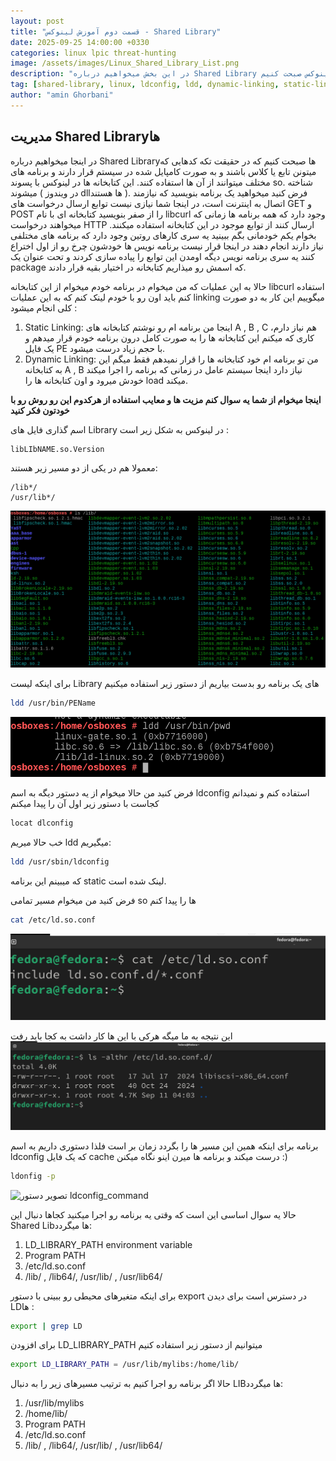 ```yaml
---
layout: post
title: "قسمت دوم آموزش لینوکس - Shared Library"
date: 2025-09-25 14:00:00 +0330
categories: linux lpic threat-hunting
image: /assets/images/Linux_Shared_Library_List.png
description: "در این بخش میخواهیم درباره Shared Library ها در لینوکس صبحت کنیم"
tag: [shared-library, linux, ldconfig, ldd, dynamic-linking, static-linking]
author: "amin Ghorbani"
---
```


## مدیریت Shared Libraryها

در اینجا میخواهیم درباره Shared Libraryها صبحت کنیم که در حقیقت تکه کدهایی که میتونن تابع یا کلاس باشند و به صورت کامپایل شده در سیستم قرار دارند و برنامه های مختلف میتوانند از آن ها استفاده کنند. این کتابخانه ها در لینوکس با پسوند so. شناخته میشوند ( در ویندوز dllها هستند ).
فرض کنید میخواهید یک برنامه بنویسید که نیازمند اتصال به اینترنت است، در اینجا شما نیازی نیست توابع ارسال درخواست های GET و POST را از صفر بنویسید کتابخانه ای با نام libcurl وجود دارد که همه برنامه ها زمانی که میخواهند درخواست HTTP ارسال کنند از توابع موجود در این کتابخانه استفاده میکنند.
بخوام یکم خودمانی بگم ببینید یه سری کارهای روتین وجود دارد که برنامه های مختلفی نیاز دارند انجام دهند در اینجا قرار نیست برنامه نویس ها خودشون چرخ رو از اول اختراع کنند یه سری برنامه نویس دیگه اومدن این توابع را پیاده سازی کردند و تحت عنوان یک package که اسمش رو میذاریم کتابخانه در اختیار بقیه قرار دادند.

حالا به این عملیات که من میخوام در برنامه خودم میخوام از این کتابخانه libcurl استفاده کنم باید اون رو با خودم لینک کنم که به این عملیات linking میگوییم این کار به دو صورت کلی انجام میشود :
1. Static Linking:
   اینجا من برنامه ام رو نوشتم کتابخانه های A , B , C هم نیاز دارم، کاری که میکنم این کتابخانه ها را به صورت کامل درون برنامه خودم قرار میدهم و یک فایل PE با حجم زیاد درست میشود.
2. Dynamic Linking:
   من تو برنامه ام خود کتابخانه ها را قرار نمیدهم فقط میگم این به کتابخانه A , B نیاز دارد اینجا سیستم عامل در زمانی که برنامه را اجرا میکند خودش میرود و اون کتابخانه ها را load میکند.

**اینجا میخوام از شما یه سوال کنم مزیت ها و معایب استفاده از هرکدوم این رو روش رو با خودتون فکر کنید**

اسم گذاری فایل های Library در لینوکس به شکل زیر است :
```bash
libLIbNAME.so.Version
```
معمولا هم در یکی از دو مسیر زیر هستند:

```
/lib*/
/usr/lib*/
```                                                                                                         
![تصویر دستور Linux_Shared_Library_List](/assets/images/Linux_Shared_Library_List.png)

برای اینکه لیست Library های یک برنامه رو بدست بیاریم از دستور زیر استفاده میکنیم

```bash
ldd /usr/bin/PEName
```
![تصویر دستور ldd_command](/assets/images/ldd_command.png)

فرض کنید من حالا میخوام از یه دستور دیگه به اسم ldconfig استفاده کنم و نمیدانم کجاست با دستور زیر اول آن را پیدا میکنم

```bash
locat dlconfig
```

خب حالا میریم ldd میگیریم:
```bash
ldd /usr/sbin/ldconfig
```

که میبینم این برنامه static لینک شده است.

فرض کنید من میخوام مسیر تمامی so ها را پیدا کنم

```bash
cat /etc/ld.so.conf
```
![تصویر دستور ldconfig](/assets/images/ld_config.png)

این نتیجه به ما میگه هرکی با این ها کار داشت به کجا باید رفت 
![تصویر دستور ldconfig](/assets/images/ldConf.png)

برنامه برای اینکه همین این مسیر ها را بگردد زمان بر است فلذا دستوری داریم به اسم ldconfig که یک فایل cache درست میکند و برنامه ها میرن اینو نگاه میکنن :)

```bash
ldonfig -p
```
![تصویر دستور ldconfig_command](/assets/images/ldCldconfig.png)

حالا یه سوال اساسی این است که وقتی یه برنامه رو اجرا میکنید کجاها دنبال این Shared Libها میگردد:
1. LD_LIBRARY_PATH environment variable
2. Program PATH
3. /etc/ld.so.conf
4. /lib/ , /lib64/, /usr/lib/ , /usr/lib64/

برای اینکه متغیرهای محیطی رو ببینی با دستور export در دسترس است برای دیدن LDها :

```bash
export | grep LD
```

برای افزودن LD_LIBRARY_PATH میتوانیم از دستور زیر استفاده کنیم

```bash
export LD_LIBRARY_PATH = /usr/lib/mylibs:/home/lib/
```
حالا اگر برنامه رو اجرا کنیم به ترتیب مسیرهای زیر را به دنبال LIBها میگردد:
1. /usr/lib/mylibs
2. /home/lib/
3. Program PATH
4. /etc/ld.so.conf
5. /lib/ , /lib64/, /usr/lib/ , /usr/lib64/

